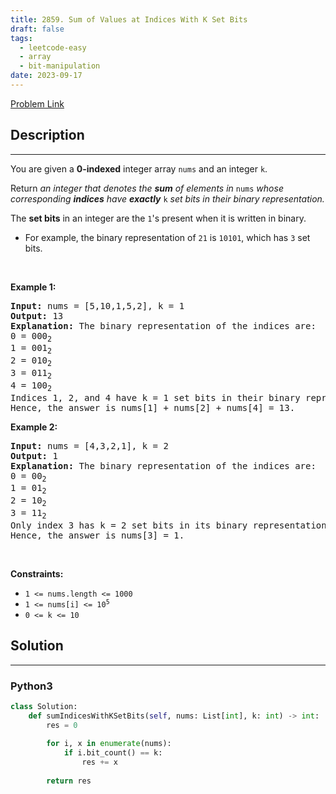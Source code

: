```yaml
---
title: 2859. Sum of Values at Indices With K Set Bits
draft: false
tags: 
  - leetcode-easy
  - array
  - bit-manipulation
date: 2023-09-17
---
```


[Problem Link](https://leetcode.com/problems/sum-of-values-at-indices-with-k-set-bits/)

## Description

---
<p>You are given a <strong>0-indexed</strong> integer array <code>nums</code> and an integer <code>k</code>.</p>

<p>Return <em>an integer that denotes the <strong>sum</strong> of elements in </em><code>nums</code><em> whose corresponding <strong>indices</strong> have <strong>exactly</strong> </em><code>k</code><em> set bits in their binary representation.</em></p>

<p>The <strong>set bits</strong> in an integer are the <code>1</code>&#39;s present when it is written in binary.</p>

<ul>
	<li>For example, the binary representation of <code>21</code> is <code>10101</code>, which has <code>3</code> set bits.</li>
</ul>

<p>&nbsp;</p>
<p><strong class="example">Example 1:</strong></p>

<pre>
<strong>Input:</strong> nums = [5,10,1,5,2], k = 1
<strong>Output:</strong> 13
<strong>Explanation:</strong> The binary representation of the indices are: 
0 = 000<sub>2</sub>
1 = 001<sub>2</sub>
2 = 010<sub>2</sub>
3 = 011<sub>2</sub>
4 = 100<sub>2 
</sub>Indices 1, 2, and 4 have k = 1 set bits in their binary representation.
Hence, the answer is nums[1] + nums[2] + nums[4] = 13.</pre>

<p><strong class="example">Example 2:</strong></p>

<pre>
<strong>Input:</strong> nums = [4,3,2,1], k = 2
<strong>Output:</strong> 1
<strong>Explanation:</strong> The binary representation of the indices are:
0 = 00<sub>2</sub>
1 = 01<sub>2</sub>
2 = 10<sub>2</sub>
3 = 11<sub>2
</sub>Only index 3 has k = 2 set bits in its binary representation.
Hence, the answer is nums[3] = 1.
</pre>

<p>&nbsp;</p>
<p><strong>Constraints:</strong></p>

<ul>
	<li><code>1 &lt;= nums.length &lt;= 1000</code></li>
	<li><code>1 &lt;= nums[i] &lt;= 10<sup>5</sup></code></li>
	<li><code>0 &lt;= k &lt;= 10</code></li>
</ul>


## Solution

---
### Python3
``` py title='sum-of-values-at-indices-with-k-set-bits'
class Solution:
    def sumIndicesWithKSetBits(self, nums: List[int], k: int) -> int:
        res = 0
        
        for i, x in enumerate(nums):
            if i.bit_count() == k:
                res += x
        
        return res
```

